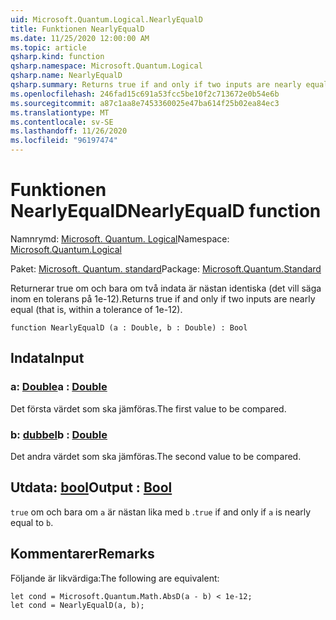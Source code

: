 ```yaml
---
uid: Microsoft.Quantum.Logical.NearlyEqualD
title: Funktionen NearlyEqualD
ms.date: 11/25/2020 12:00:00 AM
ms.topic: article
qsharp.kind: function
qsharp.namespace: Microsoft.Quantum.Logical
qsharp.name: NearlyEqualD
qsharp.summary: Returns true if and only if two inputs are nearly equal (that is, within a tolerance of 1e-12).
ms.openlocfilehash: 246fad15c691a53fcc5be10f2c713672e0b54e6b
ms.sourcegitcommit: a87c1aa8e7453360025e47ba614f25b02ea84ec3
ms.translationtype: MT
ms.contentlocale: sv-SE
ms.lasthandoff: 11/26/2020
ms.locfileid: "96197474"
---
```

# <a name="nearlyequald-function"></a><span data-ttu-id="f9278-102">Funktionen NearlyEqualD</span><span class="sxs-lookup"><span data-stu-id="f9278-102">NearlyEqualD function</span></span>

<span data-ttu-id="f9278-103">Namnrymd: [Microsoft. Quantum. Logical](xref:Microsoft.Quantum.Logical)</span><span class="sxs-lookup"><span data-stu-id="f9278-103">Namespace: [Microsoft.Quantum.Logical](xref:Microsoft.Quantum.Logical)</span></span>

<span data-ttu-id="f9278-104">Paket: [Microsoft. Quantum. standard](https://nuget.org/packages/Microsoft.Quantum.Standard)</span><span class="sxs-lookup"><span data-stu-id="f9278-104">Package: [Microsoft.Quantum.Standard](https://nuget.org/packages/Microsoft.Quantum.Standard)</span></span>


<span data-ttu-id="f9278-105">Returnerar true om och bara om två indata är nästan identiska (det vill säga inom en tolerans på 1e-12).</span><span class="sxs-lookup"><span data-stu-id="f9278-105">Returns true if and only if two inputs are nearly equal (that is, within a tolerance of 1e-12).</span></span>

```qsharp
function NearlyEqualD (a : Double, b : Double) : Bool
```


## <a name="input"></a><span data-ttu-id="f9278-106">Indata</span><span class="sxs-lookup"><span data-stu-id="f9278-106">Input</span></span>

### <a name="a--double"></a><span data-ttu-id="f9278-107">a: [Double](xref:microsoft.quantum.lang-ref.double)</span><span class="sxs-lookup"><span data-stu-id="f9278-107">a : [Double](xref:microsoft.quantum.lang-ref.double)</span></span>

<span data-ttu-id="f9278-108">Det första värdet som ska jämföras.</span><span class="sxs-lookup"><span data-stu-id="f9278-108">The first value to be compared.</span></span>


### <a name="b--double"></a><span data-ttu-id="f9278-109">b: [dubbel](xref:microsoft.quantum.lang-ref.double)</span><span class="sxs-lookup"><span data-stu-id="f9278-109">b : [Double](xref:microsoft.quantum.lang-ref.double)</span></span>

<span data-ttu-id="f9278-110">Det andra värdet som ska jämföras.</span><span class="sxs-lookup"><span data-stu-id="f9278-110">The second value to be compared.</span></span>



## <a name="output--bool"></a><span data-ttu-id="f9278-111">Utdata: [bool](xref:microsoft.quantum.lang-ref.bool)</span><span class="sxs-lookup"><span data-stu-id="f9278-111">Output : [Bool](xref:microsoft.quantum.lang-ref.bool)</span></span>

<span data-ttu-id="f9278-112">`true` om och bara om `a` är nästan lika med `b` .</span><span class="sxs-lookup"><span data-stu-id="f9278-112">`true` if and only if `a` is nearly equal to `b`.</span></span>

## <a name="remarks"></a><span data-ttu-id="f9278-113">Kommentarer</span><span class="sxs-lookup"><span data-stu-id="f9278-113">Remarks</span></span>

<span data-ttu-id="f9278-114">Följande är likvärdiga:</span><span class="sxs-lookup"><span data-stu-id="f9278-114">The following are equivalent:</span></span>

```Q#
let cond = Microsoft.Quantum.Math.AbsD(a - b) < 1e-12;
let cond = NearlyEqualD(a, b);
```